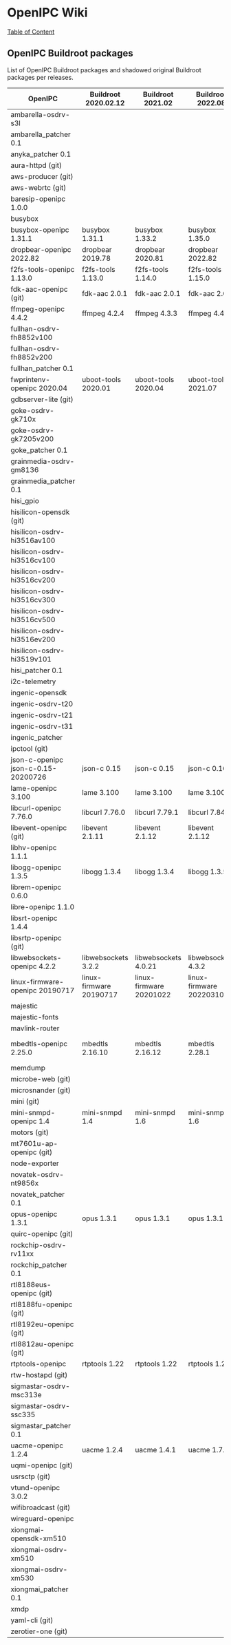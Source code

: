 # OpenIPC Wiki
[Table of Content](../README.md)

## OpenIPC Buildroot packages

List of OpenIPC Buildroot packages and shadowed original Buildroot packages per releases.

| OpenIPC                             | Buildroot 2020.02.12    | Buildroot 2021.02       | Buildroot 2022.08       | Buildroot HEAD          |
|-------------------------------------|-------------------------|-------------------------|-------------------------|-------------------------|
| ambarella-osdrv-s3l                 |                         |                         |                         |                         |
| ambarella_patcher 0.1               |                         |                         |                         |                         |
| anyka_patcher 0.1                   |                         |                         |                         |                         |
| aura-httpd (git)                    |                         |                         |                         |                         |
| aws-producer (git)                  |                         |                         |                         |                         |
| aws-webrtc (git)                    |                         |                         |                         |                         |
| baresip-openipc 1.0.0               |                         |                         |                         |                         |
| busybox                             |                         |                         |                         |                         |
| busybox-openipc 1.31.1              | busybox 1.31.1          | busybox 1.33.2          | busybox 1.35.0          | busybox 1.35.0          |
| dropbear-openipc 2022.82            | dropbear 2019.78        | dropbear 2020.81        | dropbear 2022.82        | dropbear 2022.82        |
| f2fs-tools-openipc 1.13.0           | f2fs-tools 1.13.0       | f2fs-tools 1.14.0       | f2fs-tools 1.15.0       | f2fs-tools 1.15.0       |
| fdk-aac-openipc (git)               | fdk-aac 2.0.1           | fdk-aac 2.0.1           | fdk-aac 2.0.2           | fdk-aac 2.0.2           |
| ffmpeg-openipc 4.4.2                | ffmpeg 4.2.4            | ffmpeg 4.3.3            | ffmpeg 4.4.2            | ffmpeg 4.4.2            |
| fullhan-osdrv-fh8852v100            |                         |                         |                         |                         |
| fullhan-osdrv-fh8852v200            |                         |                         |                         |                         |
| fullhan_patcher 0.1                 |                         |                         |                         |                         |
| fwprintenv-openipc 2020.04          | uboot-tools 2020.01     | uboot-tools 2020.04     | uboot-tools 2021.07     | uboot-tools 2021.07     |
| gdbserver-lite (git)                |                         |                         |                         |                         |
| goke-osdrv-gk710x                   |                         |                         |                         |                         |
| goke-osdrv-gk7205v200               |                         |                         |                         |                         |
| goke_patcher 0.1                    |                         |                         |                         |                         |
| grainmedia-osdrv-gm8136             |                         |                         |                         |                         |
| grainmedia_patcher 0.1              |                         |                         |                         |                         |
| hisi_gpio                           |                         |                         |                         |                         |
| hisilicon-opensdk (git)             |                         |                         |                         |                         |
| hisilicon-osdrv-hi3516av100         |                         |                         |                         |                         |
| hisilicon-osdrv-hi3516cv100         |                         |                         |                         |                         |
| hisilicon-osdrv-hi3516cv200         |                         |                         |                         |                         |
| hisilicon-osdrv-hi3516cv300         |                         |                         |                         |                         |
| hisilicon-osdrv-hi3516cv500         |                         |                         |                         |                         |
| hisilicon-osdrv-hi3516ev200         |                         |                         |                         |                         |
| hisilicon-osdrv-hi3519v101          |                         |                         |                         |                         |
| hisi_patcher 0.1                    |                         |                         |                         |                         |
| i2c-telemetry                       |                         |                         |                         |                         |
| ingenic-opensdk                     |                         |                         |                         |                         |
| ingenic-osdrv-t20                   |                         |                         |                         |                         |
| ingenic-osdrv-t21                   |                         |                         |                         |                         |
| ingenic-osdrv-t31                   |                         |                         |                         |                         |
| ingenic_patcher                     |                         |                         |                         |                         |
| ipctool (git)                       |                         |                         |                         |                         |
| json-c-openipc json-c-0.15-20200726 | json-c 0.15             | json-c 0.15             | json-c 0.16             | json-c 0.16             |
| lame-openipc 3.100                  | lame 3.100              | lame 3.100              | lame 3.100              | lame 3.100              |
| libcurl-openipc 7.76.0              | libcurl 7.76.0          | libcurl 7.79.1          | libcurl 7.84.0          | lame 3.100              |
| libevent-openipc (git)              | libevent 2.1.11         | libevent 2.1.12         | libevent 2.1.12         | libevent 2.1.12         |
| libhv-openipc 1.1.1                 |                         |                         |                         |                         |
| libogg-openipc 1.3.5                | libogg 1.3.4            | libogg 1.3.4            | libogg 1.3.5            | libogg 1.3.5            |
| librem-openipc 0.6.0                |                         |                         |                         |                         |
| libre-openipc 1.1.0                 |                         |                         |                         |                         |
| libsrt-openipc 1.4.4                |                         |                         |                         |                         |
| libsrtp-openipc (git)               |                         |                         |                         |                         |
| libwebsockets-openipc 4.2.2         | libwebsockets 3.2.2     | libwebsockets 4.0.21    | libwebsockets 4.3.2     | libwebsockets 4.3.2     |
| linux-firmware-openipc 20190717     | linux-firmware 20190717 | linux-firmware 20201022 | linux-firmware 20220310 | linux-firmware 20220310 |
| majestic                            |                         |                         |                         |                         |
| majestic-fonts                      |                         |                         |                         |                         |
| mavlink-router                      |                         |                         |                         |                         |
| mbedtls-openipc 2.25.0              | mbedtls 2.16.10         | mbedtls 2.16.12         | mbedtls 2.28.1          | linux-firmware 20220310 |
| memdump                             |                         |                         |                         |                         |
| microbe-web (git)                   |                         |                         |                         |                         |
| microsnander (git)                  |                         |                         |                         |                         |
| mini (git)                          |                         |                         |                         |                         |
| mini-snmpd-openipc 1.4              | mini-snmpd 1.4          | mini-snmpd 1.6          | mini-snmpd 1.6          | mini-snmpd 1.6          |
| motors (git)                        |                         |                         |                         |                         |
| mt7601u-ap-openipc (git)            |                         |                         |                         |                         |
| node-exporter                       |                         |                         |                         |                         |
| novatek-osdrv-nt9856x               |                         |                         |                         |                         |
| novatek_patcher 0.1                 |                         |                         |                         |                         |
| opus-openipc 1.3.1                  | opus 1.3.1              | opus 1.3.1              | opus 1.3.1              | opus 1.3.1              |
| quirc-openipc (git)                 |                         |                         |                         |                         |
| rockchip-osdrv-rv11xx               |                         |                         |                         |                         |
| rockchip_patcher 0.1                |                         |                         |                         |                         |
| rtl8188eus-openipc (git)            |                         |                         |                         |                         |
| rtl8188fu-openipc (git)             |                         |                         |                         |                         |
| rtl8192eu-openipc (git)             |                         |                         |                         |                         |
| rtl8812au-openipc (git)             |                         |                         |                         |                         |
| rtptools-openipc                    | rtptools 1.22           | rtptools 1.22           | rtptools 1.22           | rtptools 1.22           |
| rtw-hostapd (git)                   |                         |                         |                         |                         |
| sigmastar-osdrv-msc313e             |                         |                         |                         |                         |
| sigmastar-osdrv-ssc335              |                         |                         |                         |                         |
| sigmastar_patcher 0.1               |                         |                         |                         |                         |
| uacme-openipc 1.2.4                 | uacme 1.2.4             | uacme 1.4.1             | uacme 1.7.1             | uacme 1.7.3             |
| uqmi-openipc (git)                  |                         |                         |                         |                         |
| usrsctp (git)                       |                         |                         |                         |                         |
| vtund-openipc 3.0.2                 |                         |                         |                         |                         |
| wifibroadcast (git)                 |                         |                         |                         |                         |
| wireguard-openipc                   |                         |                         |                         |                         |
| xiongmai-opensdk-xm510              |                         |                         |                         |                         |
| xiongmai-osdrv-xm510                |                         |                         |                         |                         |
| xiongmai-osdrv-xm530                |                         |                         |                         |                         |
| xiongmai_patcher 0.1                |                         |                         |                         |                         |
| xmdp                                |                         |                         |                         |                         |
| yaml-cli (git)                      |                         |                         |                         |                         |
| zerotier-one (git)                  |                         |                         |                         |                         |
